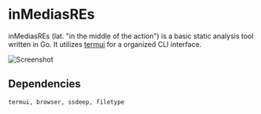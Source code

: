# inMediasREs
inMediasREs (lat. "in the middle of the action") is a basic static analysis tool written in Go. It utilizes [termui](https://github.com/gizak/termui) for a organized CLI interface. 

![Screenshot](https://f0wl.cc/img/current.png)

## Dependencies
```termui, browser, ssdeep, filetype```
